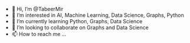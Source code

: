 - 👋 Hi, I’m @TabeerMir
- 👀 I’m interested in AI, Machine Learning, Data Science, Graphs, Python
- 🌱 I’m currently learning Python, Graphs, Data Science
- 💞️ I’m looking to collaborate on Graphs and Data Science
- 📫 How to reach me ...

<!---
TabeerMir/TabeerMir is a ✨ special ✨ repository because its `README.md` (this file) appears on your GitHub profile.
You can click the Preview link to take a look at your changes.
--->
